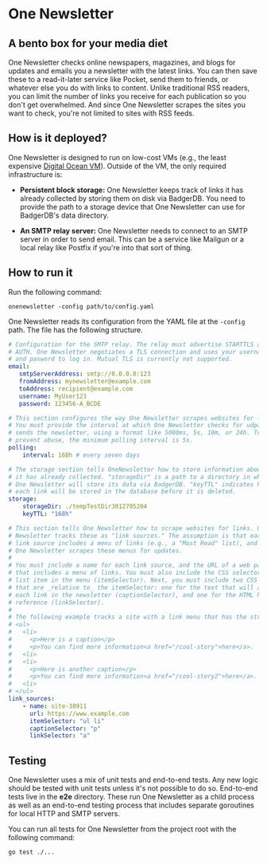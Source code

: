 # One Newsletter

## A bento box for your media diet
One Newsletter checks online newspapers, magazines, and blogs for updates and emails you a newsletter with the latest links. You can then save these to a read-it-later service like Pocket, send them to friends, or whatever else you do with links to content. Unlike traditional RSS readers, you can limit the number of links you receive for each publication so you don't get overwhelmed. And since One Newsletter scrapes the sites you want to check, you're not limited to sites with RSS feeds.

## How is it deployed?
One Newsletter is designed to run on low-cost VMs (e.g., the least expensive [Digital Ocean VM](https://www.digitalocean.com/pricing/#standard-droplets)). Outside of the VM, the only required infrastructure is:

- **Persistent block storage:** One Newsletter keeps track of links it has already collected by storing them on disk via BadgerDB. You need to provide the path to a storage device that One Newsletter can use for BadgerDB's data directory.

- **An SMTP relay server:** One Newsletter needs to connect to an SMTP server in order to send email. This can be a service like Mailgun or a local relay like Postfix if you're into that sort of thing.

## How to run it
Run the following command:

```
onenewsletter -config path/to/config.yaml
```

One Newsletter reads its configuration from the YAML file at the `-config` path. The file has the following structure.

```yaml
# Configuration for the SMTP relay. The relay must advertise STARTTLS and
# AUTH. One Newsletter negotiates a TLS connection and uses your username
# and pasword to log in. Mutual TLS is currently not supported.
email:
   smtpServerAddress: smtp://0.0.0.0:123
   fromAddress: mynewsletter@example.com
   toAddress: recipient@example.com
   username: MyUser123
   password: 123456-A_BCDE

# This section configures the way One Newsletter scrapes websites for links.
# You must provide the interval at which One Newsletter checks for udpates and
# sends the newsletter, using a format like 5000ms, 5s, 10m, or 24h. To help
# prevent abuse, the minimum polling interval is 5s.
polling:
    interval: 168h # every seven days

# The storage section tells OneNewsletter how to store information abouts links
# it has already collected. "storageDir" is a path to a directory in which 
# One Newsletter will store its data via BadgerDB. "keyTTL" indicates how long
# each link will be stored in the database before it is deleted.
storage:
    storageDir: ./tempTestDir3012705204
    keyTTL: "168h"

# This section tells One Newsletter how to scrape websites for links. One
# Newsletter tracks these as "link sources." The assumption is that each 
# link source includes a menu of links (e.g., a "Most Read" list), and 
# One Newsletter scrapes these menus for updates.
#
# You must include a name for each link source, and the URL of a web page
# that includes a menu of links. You must also include the CSS selector of each
# list item in the menu (itemSelector). Next, you must include two CSS selectors 
# that are _relative to_ the itemSelector: one for the text that will accompany
# each link in the newsletter (captionSelector), and one for the HTML hyperlink
# reference (linkSelector).
#
# The following example tracks a site with a link menu that has the structure,
# <ul>
#   <li>
#     <p>Here is a caption</p>
#     <p>You can find more information<a href="/cool-story">here</a>.
#   <li>
#   <li>
#     <p>Here is another caption</p>
#     <p>You can find more information<a href="/cool-story2">here</a>.
#   <li>
# </ul>
link_sources:
    - name: site-38911
      url: https://www.example.com
      itemSelector: "ul li"
      captionSelector: "p"
      linkSelector: "a"

```

## Testing
One Newsletter uses a mix of unit tests and end-to-end tests. Any new logic should be tested with unit tests unless it's not possible to do so. End-to-end tests live in the **e2e** directory. These run One Newsletter as a child process as well as an end-to-end testing process that includes separate goroutines for local HTTP and SMTP servers.

You can run all tests for One Newsletter from the project root with the following command:

```
go test ./...
```